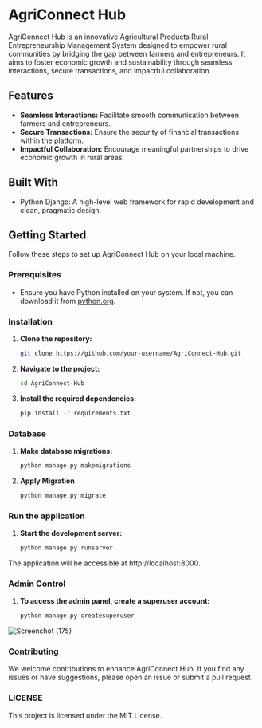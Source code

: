 # AgriConnect Hub

AgriConnect Hub is an innovative Agricultural Products Rural Entrepreneurship Management System designed to empower rural communities by bridging the gap between farmers and entrepreneurs. It aims to foster economic growth and sustainability through seamless interactions, secure transactions, and impactful collaboration.

## Features

- **Seamless Interactions:** Facilitate smooth communication between farmers and entrepreneurs.
- **Secure Transactions:** Ensure the security of financial transactions within the platform.
- **Impactful Collaboration:** Encourage meaningful partnerships to drive economic growth in rural areas.

## Built With

- Python Django: A high-level web framework for rapid development and clean, pragmatic design.

## Getting Started

Follow these steps to set up AgriConnect Hub on your local machine.

### Prerequisites

- Ensure you have Python installed on your system. If not, you can download it from [python.org](https://www.python.org/).

### Installation

1. **Clone the repository:**

   ```bash
   git clone https://github.com/your-username/AgriConnect-Hub.git
2. **Navigate to the project:**
    ```bash
    cd AgriConnect-Hub
3. **Install the required dependencies:**
   ```bash
   pip install -r requirements.txt

### Database

1. **Make database migrations:**
   ```bash
   python manage.py makemigrations
2. **Apply Migration**
   ```bash
   python manage.py migrate
### Run the application

1. **Start the development server:**
   ```bash
   python manage.py runserver
The application will be accessible at http://localhost:8000.

### Admin Control
1. **To access the admin panel, create a superuser account:**
   ```bash
   python manage.py createsuperuser


![Screenshot (175)](https://github.com/manishraj27/AGRICONNECT-HUB/assets/77354587/1fa92640-a2d4-4276-9a8c-d1029724746c)



### Contributing
We welcome contributions to enhance AgriConnect Hub. If you find any issues or have suggestions, please open an issue or submit a pull request.
### LICENSE
This project is licensed under the MIT License.
